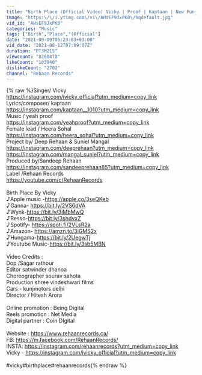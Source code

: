 ```yaml
---
title: "Birth Place (Official Video) Vicky | Proof | Kaptaan | New Punjabi Songs 2021 |"
image: "https:\/\/i.ytimg.com\/vi\/AHsEF9JxPK0\/hqdefault.jpg"
vid_id: "AHsEF9JxPK0"
categories: "Music"
tags: ["Birth","Place","(Official"]
date: "2021-09-09T05:23:03+03:00"
vid_date: "2021-08-12T07:09:07Z"
duration: "PT3M21S"
viewcount: "8260478"
likeCount: "103940"
dislikeCount: "2702"
channel: "Rehaan Records"
---
```

{% raw %}Singer/ Vicky <br /><a rel="nofollow" target="blank" href="https://instagram.com/ivicky_official?utm_medium=copy_link">https://instagram.com/ivicky_official?utm_medium=copy_link</a><br />Lyrics/composer/ kaptaan <br /><a rel="nofollow" target="blank" href="https://instagram.com/kaptaan__1010?utm_medium=copy_link">https://instagram.com/kaptaan__1010?utm_medium=copy_link</a><br />Music / yeah proof <br /><a rel="nofollow" target="blank" href="https://instagram.com/yeahproof?utm_medium=copy_link">https://instagram.com/yeahproof?utm_medium=copy_link</a><br />Female lead / Heera Sohal <br /><a rel="nofollow" target="blank" href="https://instagram.com/heera_sohal?utm_medium=copy_link">https://instagram.com/heera_sohal?utm_medium=copy_link</a><br />Project by/ Deep Rehaan &amp; Suniel Mangal<br /><a rel="nofollow" target="blank" href="https://instagram.com/deeprehaan?utm_medium=copy_link">https://instagram.com/deeprehaan?utm_medium=copy_link</a><br /><a rel="nofollow" target="blank" href="https://instagram.com/mangal_suniel?utm_medium=copy_link">https://instagram.com/mangal_suniel?utm_medium=copy_link</a><br />Produced by/Sandeep Rehaan<br /><a rel="nofollow" target="blank" href="https://instagram.com/sandeeprehaan85?utm_medium=copy_link">https://instagram.com/sandeeprehaan85?utm_medium=copy_link</a><br />Label /Rehaan Records<br /><a rel="nofollow" target="blank" href="https://youtube.com/c/RehaanRecords">https://youtube.com/c/RehaanRecords</a><br /><br />Birth Place By Vicky<br />♪Apple music -<a rel="nofollow" target="blank" href="https://apple.co/3seQKeb">https://apple.co/3seQKeb</a>  <br />♪Ganna-  <a rel="nofollow" target="blank" href="https://bit.ly/2VS6dVA">https://bit.ly/2VS6dVA</a><br />♪Wynk-<a rel="nofollow" target="blank" href="https://bit.ly/3jMbMwQ">https://bit.ly/3jMbMwQ</a>  <br />♪Resso-<a rel="nofollow" target="blank" href="https://bit.ly/3shdvxZ">https://bit.ly/3shdvxZ</a>  <br />♪Spotify- <a rel="nofollow" target="blank" href="https://spoti.fi/2VLsR2a">https://spoti.fi/2VLsR2a</a><br />♪Amazon- <a rel="nofollow" target="blank" href="https://amzn.to/3iGMS2x">https://amzn.to/3iGMS2x</a> <br />♪Hungama-<a rel="nofollow" target="blank" href="https://bit.ly/2UegwTj">https://bit.ly/2UegwTj</a><br />♪Youtube Music-<a rel="nofollow" target="blank" href="https://bit.ly/3sb5MBN">https://bit.ly/3sb5MBN</a><br /><br />Video Credits :<br />Dop /Sagar rathour <br />Editor satwinder dhanoa <br />Choreographer sourav sahota<br />Production shree vindeshwari films <br />Cars - kunjmotors delhi<br />Director / Hitesh Arora<br /><br />Online promotion : Being Digital <br />Reels promotion : Net Media <br />Digital partner : Coin DIgital<br /><br />Website : <a rel="nofollow" target="blank" href="https://www.rehaanrecords.ca/">https://www.rehaanrecords.ca/</a><br />FB: <a rel="nofollow" target="blank" href="https://m.facebook.com/RehaanRecords/">https://m.facebook.com/RehaanRecords/</a><br />INSTA: <a rel="nofollow" target="blank" href="https://instagram.com/rehaanrecords?utm_medium=copy_link">https://instagram.com/rehaanrecords?utm_medium=copy_link</a><br />Vicky -  <a rel="nofollow" target="blank" href="https://instagram.com/ivicky_official?utm_medium=copy_link">https://instagram.com/ivicky_official?utm_medium=copy_link</a><br /><br />#vicky#birthplace#rehaanrecords{% endraw %}
